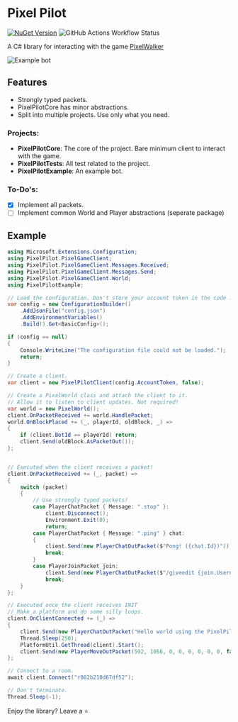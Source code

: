 # Pixel Pilot
[![NuGet Version](https://img.shields.io/nuget/vpre/PixelPilot.Core?style=flat-square&logo=nuget&link=https%3A%2F%2Fwww.nuget.org%2Fpackages%2FPixelPilot.Core%2F%20)](https://www.nuget.org/packages/PixelPilot.Core/) ![GitHub Actions Workflow Status](https://img.shields.io/github/actions/workflow/status/MartenM/PixelPilot/dotnet.yml?branch=main&style=flat-square)


A C# library for interacting with the game [PixelWalker](https://pixelwalker.net)

![Example bot](https://i.imgur.com/47bDpAc.gif)

## Features
* Strongly typed packets.
* PixelPilotCore has minor abstractions.
* Split into multiple projects. Use only what you need.

### Projects:
* **PixelPilotCore**: The core of the project. Bare minimum client to interact with the game.
* **PixelPilotTests**: All test related to the project.
* **PixelPilotExample**: An example bot.

### To-Do's:
- [x] Implement all packets.
- [ ] Implement common World and Player abstractions (seperate package)

## Example
```csharp
using Microsoft.Extensions.Configuration;
using PixelPilot.PixelGameClient;
using PixelPilot.PixelGameClient.Messages.Received;
using PixelPilot.PixelGameClient.Messages.Send;
using PixelPilot.PixelGameClient.World;
using PixelPilotExample;

// Load the configuration. Don't store your account token in the code :)
var config = new ConfigurationBuilder()
    .AddJsonFile("config.json")
    .AddEnvironmentVariables()
    .Build().Get<BasicConfig>();

if (config == null)
{
    Console.WriteLine("The configuration file could not be loaded.");
    return;
}

// Create a client.
var client = new PixelPilotClient(config.AccountToken, false);

// Create a PixelWorld class and attach the client to it.
// Allow it to listen to client updates. Not required!
var world = new PixelWorld();
client.OnPacketReceived += world.HandlePacket;
world.OnBlockPlaced += (_, playerId, oldBlock, _) =>
{
    if (client.BotId == playerId) return;
    client.Send(oldBlock.AsPacketOut());
};


// Executed when the client receives a packet!
client.OnPacketReceived += (_, packet) =>
{
    switch (packet)
    {
        // Use strongly typed packets!
        case PlayerChatPacket { Message: ".stop" }:
            client.Disconnect();
            Environment.Exit(0);
            return;
        case PlayerChatPacket { Message: ".ping" } chat:
        {
            client.Send(new PlayerChatOutPacket($"Pong! ({chat.Id})"));
            break;
        }
        case PlayerJoinPacket join:
            client.Send(new PlayerChatOutPacket($"/giveedit {join.Username}"));
            break;
    }
};

// Executed once the client receives INIT
// Make a platform and do some silly loops.
client.OnClientConnected += (_) =>
{
    client.Send(new PlayerChatOutPacket("Hello world using the PixelPilot API."));
    Thread.Sleep(250);
    PlatformUtil.GetThread(client).Start();
    client.Send(new PlayerMoveOutPacket(592, 1056, 0, 0, 0, 0, 0, 0, false, false, 100)); 
};

// Connect to a room.
await client.Connect("r082b210d67df52");

// Don't terminate.
Thread.Sleep(-1);
```


Enjoy the library? Leave a ⭐

